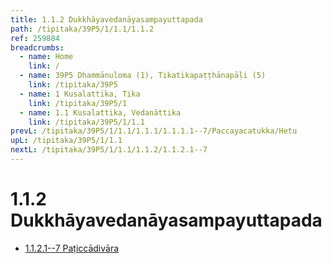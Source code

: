 ```yaml
---
title: 1.1.2 Dukkhāyavedanāyasampayuttapada
path: /tipitaka/39P5/1/1.1/1.1.2
ref: 259884
breadcrumbs:
  - name: Home
    link: /
  - name: 39P5 Dhammānuloma (1), Tikatikapaṭṭhānapāḷi (5)
    link: /tipitaka/39P5
  - name: 1 Kusalattika, Tika
    link: /tipitaka/39P5/1
  - name: 1.1 Kusalattika, Vedanāttika
    link: /tipitaka/39P5/1/1.1
prevL: /tipitaka/39P5/1/1.1/1.1.1/1.1.1.1--7/Paccayacatukka/Hetu
upL: /tipitaka/39P5/1/1.1
nextL: /tipitaka/39P5/1/1.1/1.1.2/1.1.2.1--7
---
```


# 1.1.2 Dukkhāyavedanāyasampayuttapada

* [1.1.2.1--7 Paṭiccādivāra](/tipitaka/39P5/1/1.1/1.1.2/1.1.2.1--7)


